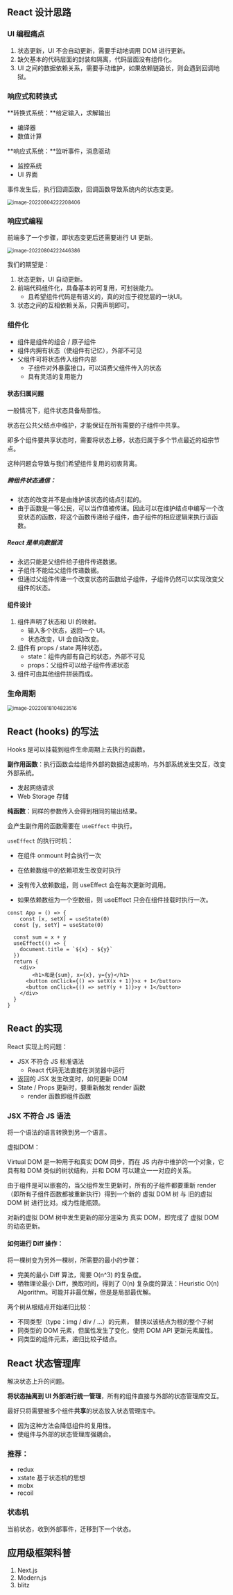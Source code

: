 ## React 设计思路

### UI 编程痛点

1. 状态更新，UI 不会自动更新，需要手动地调用 DOM 进行更新。
2. 缺欠基本的代码层面的封装和隔离，代码层面没有组件化。
3. UI 之间的数据依赖关系，需要手动维护，如果依赖链路长，则会遇到回调地狱。

### 响应式和转换式

**转换式系统：**给定输入，求解输出

- 编译器
- 数值计算

**响应式系统：**监听事件，消息驱动

- 监控系统
- UI 界面

事件发生后，执行回调函数，回调函数导致系统内的状态变更。

<img src="C:\Users\Zirina\AppData\Roaming\Typora\typora-user-images\image-20220804222208406.png" alt="image-20220804222208406" style="zoom:80%;" />

### 响应式编程

前端多了一个步骤，即状态变更后还需要进行 UI 更新。

<img src="C:\Users\Zirina\AppData\Roaming\Typora\typora-user-images\image-20220804222446386.png" alt="image-20220804222446386" style="zoom:80%;" />

我们的期望是：

1. 状态更新，UI 自动更新。
2. 前端代码组件化，具备基本的可复用，可封装能力。
   - 且希望组件代码是有语义的，真的对应于视觉层的一块UI。
3. 状态之间的互相依赖关系，只需声明即可。

### 组件化

- 组件是组件的组合 / 原子组件
- 组件内拥有状态（使组件有记忆），外部不可见
- 父组件可将状态传入组件内部
  - 子组件对外暴露接口，可以消费父组件传入的状态
  - 具有灵活的复用能力

#### 状态归属问题

一般情况下，组件状态具备局部性。

状态在公共父结点中维护，才能保证在所有需要的子组件中共享。

即多个组件要共享状态时，需要将状态上移，状态归属于多个节点最近的祖宗节点。

这种问题会导致与我们希望组件复用的初衷背离。

##### 跨组件状态通信：

- 状态的改变并不是由维护该状态的结点引起的。
- 由于函数是一等公民，可以当作值被传递。因此可以在维护结点中编写一个改变状态的函数，将这个函数传递给子组件，由子组件的相应逻辑来执行该函数。

##### React 是单向数据流

- 永远只能是父组件给子组件传递数据。
- 子组件不能给父组件传递数据。
- 但通过父组件传递一个改变状态的函数给子组件，子组件仍然可以实现改变父组件的状态。

#### 组件设计

1. 组件声明了状态和 UI 的映射。
   - 输入多个状态，返回一个 UI。
   - 状态改变，UI 会自动改变。
2. 组件有 props / state 两种状态。
   - state：组件内部有自己的状态，外部不可见
   - props：父组件可以给子组件传递状态
3. 组件可由其他组件拼装而成。

### 生命周期

<img src="C:\Users\Zirina\AppData\Roaming\Typora\typora-user-images\image-20220818104823516.png" alt="image-20220818104823516" style="zoom:80%;" />

## React (hooks) 的写法

Hooks 是可以挂载到组件生命周期上去执行的函数。

**副作用函数**：执行函数会给组件外部的数据造成影响，与外部系统发生交互，改变外部系统。

- 发起网络请求
- Web Storage 存储

**纯函数**：同样的参数传入会得到相同的输出结果。



会产生副作用的函数需要在 `useEffect` 中执行。

`useEffect` 的执行时机：

- 在组件 onmount 时会执行一次
- 在依赖数组中的依赖项发生改变时执行



- 没有传入依赖数组，则 useEffect 会在每次更新时调用。
- 如果依赖数组为一个空数组，则 useEffect 只会在组件挂载时执行一次。



```react
const App = () => {
	const [x, setX] = useState(0)
  const [y, setY] = useState(0)
  
  const sum = x + y
  useEffect(() => {
    document.title = `${x} - ${y}`
  })
  return {
    <div>
    	<h1>和是{sum}, x={x}, y={y}</h1>
      <button onClick={() => setX(x + 1)}>x + 1</button>
      <button onClick={() => setY(y + 1)}>y + 1</button>
    </div>
  }
}
```



## React 的实现

React 实现上的问题：

- JSX 不符合 JS 标准语法
  - React 代码无法直接在浏览器中运行
- 返回的 JSX 发生改变时，如何更新 DOM
- State / Props 更新时，要重新触发 render 函数
  - render 函数即组件函数

### JSX 不符合 JS 语法

将一个语法的语言转换到另一个语言。



虚拟DOM：

Virtual DOM 是一种用于和真实 DOM 同步，而在 JS 内存中维护的一个对象，它具有和 DOM 类似的树状结构，并和 DOM 可以建立一一对应的关系。



由于组件是可以嵌套的，当父组件发生更新时，所有的子组件都要重新 render（即所有子组件函数都被重新执行）得到一个新的 虚拟 DOM 树 与 旧的虚拟 DOM 树 进行比对。成为性能瓶颈。

对新的虚拟 DOM 树中发生更新的部分渲染为 真实 DOM，即完成了 虚拟 DOM 的动态更新。

#### 如何进行 Diff 操作：

将一棵树变为另外一棵树，所需要的最小的步骤：

- 完美的最小 Diff 算法，需要 O(n^3) 的复杂度。 
- 牺牲理论最小 Diff，换取时间，得到了 O(n) 复杂度的算法：Heuristic O(n) Algorithm。可能并非最优解，但是是局部最优解。

两个树从根结点开始递归比较：

- 不同类型（type：img / div / …）的元素， 替换以该结点为根的整个子树
- 同类型的 DOM 元素，但属性发生了变化，使用 DOM API 更新元素属性。
- 同类型的组件元素，递归比较子结点。

## React 状态管理库

解决状态上升的问题。

**将状态抽离到 UI 外部进行统一管理**，所有的组件直接与外部的状态管理库交互。

最好只将需要被多个组件**共享**的状态放入状态管理库中。

- 因为这种方法会降低组件的复用性。
- 使组件与外部的状态管理库强耦合。

### 推荐：

- redux
- xstate 基于状态机的思想
- mobx
- recoil

### 状态机

当前状态，收到外部事件，迁移到下一个状态。



## 应用级框架科普

1. Next.js
2. Modern.js
3. blitz